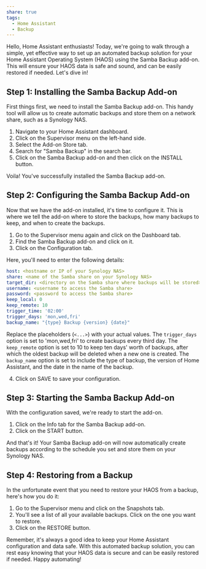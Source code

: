 ```yaml
---
share: true
tags:
  - Home Assistant
  - Backup
---
```

Hello, Home Assistant enthusiasts! Today, we're going to walk through a simple, yet effective way to set up an automated backup solution for your Home Assistant Operating System (HAOS) using the Samba Backup add-on. This will ensure your HAOS data is safe and sound, and can be easily restored if needed. Let's dive in!

## Step 1: Installing the Samba Backup Add-on

First things first, we need to install the Samba Backup add-on. This handy tool will allow us to create automatic backups and store them on a network share, such as a Synology NAS.

1. Navigate to your Home Assistant dashboard.
2. Click on the Supervisor menu on the left-hand side.
3. Select the Add-on Store tab.
4. Search for "Samba Backup" in the search bar.
5. Click on the Samba Backup add-on and then click on the INSTALL button.

Voila! You've successfully installed the Samba Backup add-on.

## Step 2: Configuring the Samba Backup Add-on

Now that we have the add-on installed, it's time to configure it. This is where we tell the add-on where to store the backups, how many backups to keep, and when to create the backups.

1. Go to the Supervisor menu again and click on the Dashboard tab.
2. Find the Samba Backup add-on and click on it.
3. Click on the Configuration tab.

Here, you'll need to enter the following details:

```yaml
host: <hostname or IP of your Synology NAS>
share: <name of the Samba share on your Synology NAS>
target_dir: <directory on the Samba share where backups will be stored>
username: <username to access the Samba share>
password: <password to access the Samba share>
keep_local: 0
keep_remote: 10
trigger_time: '02:00'
trigger_days: 'mon,wed,fri'
backup_name: "{type} Backup {version} {date}"
```

Replace the placeholders (`<...>`) with your actual values. The `trigger_days` option is set to 'mon,wed,fri' to create backups every third day. The `keep_remote` option is set to 10 to keep ten days' worth of backups, after which the oldest backup will be deleted when a new one is created. The `backup_name` option is set to include the type of backup, the version of Home Assistant, and the date in the name of the backup.

4. Click on SAVE to save your configuration.

## Step 3: Starting the Samba Backup Add-on

With the configuration saved, we're ready to start the add-on.

1. Click on the Info tab for the Samba Backup add-on.
2. Click on the START button.

And that's it! Your Samba Backup add-on will now automatically create backups according to the schedule you set and store them on your Synology NAS.

## Step 4: Restoring from a Backup

In the unfortunate event that you need to restore your HAOS from a backup, here's how you do it:

1. Go to the Supervisor menu and click on the Snapshots tab.
2. You'll see a list of all your available backups. Click on the one you want to restore.
3. Click on the RESTORE button.

Remember, it's always a good idea to keep your Home Assistant configuration and data safe. With this automated backup solution, you can rest easy knowing that your HAOS data is secure and can be easily restored if needed. Happy automating!